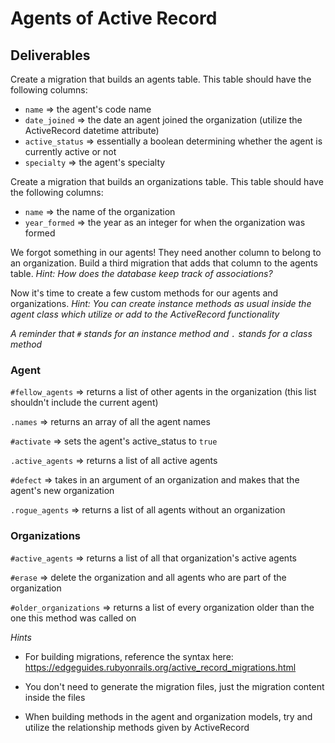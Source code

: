 # Agents of Active Record

## Deliverables

Create a migration that builds an agents table. This table should have the following columns:
- `name` => the agent's code name
- `date_joined` => the date an agent joined the organization (utilize the ActiveRecord datetime attribute)
- `active_status` => essentially a boolean determining whether the agent is currently active or not
- `specialty` => the agent's specialty

Create a migration that builds an organizations table. This table should have the following columns:
- `name` => the name of the organization
- `year_formed` => the year as an integer for when the organization was formed

We forgot something in our agents! They need another column to belong to an organization. Build a third migration that adds that column to the agents table.
*Hint: How does the database keep track of associations?*

Now it's time to create a few custom methods for our agents and organizations.
*Hint: You can create instance methods as usual inside the agent class which utilize or add to the ActiveRecord functionality*

*A reminder that `#` stands for an instance method and `.` stands for a class method*

### Agent

`#fellow_agents` => returns a list of other agents in the organization (this list shouldn't include the current agent)

`.names` => returns an array of all the agent names

`#activate` => sets the agent's active_status to `true`

`.active_agents` => returns a list of all active agents

`#defect` => takes in an argument of an organization and makes that the agent's new organization

`.rogue_agents` => returns a list of all agents without an organization

### Organizations

`#active_agents` => returns a list of all that organization's active agents

`#erase` => delete the organization and all agents who are part of the organization

`#older_organizations` => returns a list of every organization older than the one this method was called on

*Hints*

- For building migrations, reference the syntax here: https://edgeguides.rubyonrails.org/active_record_migrations.html

- You don't need to generate the migration files, just the migration content inside the files

- When building methods in the agent and organization models, try and utilize the relationship methods given by ActiveRecord

